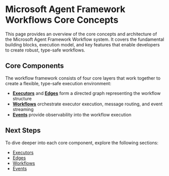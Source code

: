 # Microsoft Agent Framework Workflows Core Concepts

This page provides an overview of the core concepts and architecture of the Microsoft Agent Framework Workflow system. It covers the fundamental building blocks, execution model, and key features that enable developers to create robust, type-safe workflows.

## Core Components

The workflow framework consists of four core layers that work together to create a flexible, type-safe execution environment:

- [**Executors**](executors.md) and [**Edges**](edges.md) form a directed graph representing the workflow structure
- [**Workflows**](workflows.md) orchestrate executor execution, message routing, and event streaming
- [**Events**](events.md) provide observability into the workflow execution

## Next Steps

To dive deeper into each core component, explore the following sections:

- [Executors](executors.md)
- [Edges](edges.md)
- [Workflows](workflows.md)
- [Events](events.md)